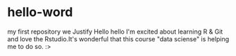# hello-word
my first repository
we
Justify
Hello hello I'm excited about learning R & Git and love the Rstudio.It's wonderful that this course "data sciense" is helping me to do so. :>
